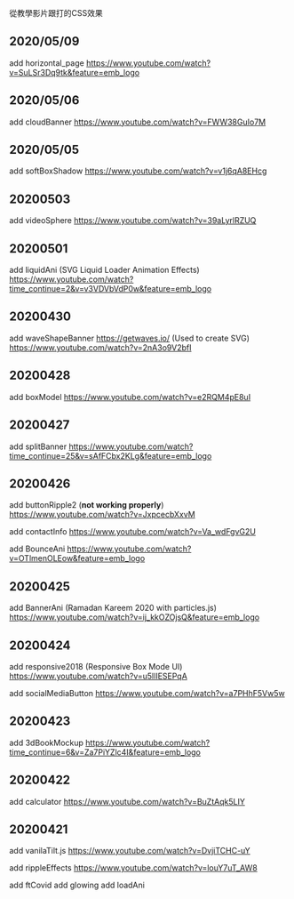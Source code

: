 從教學影片跟打的CSS效果

## 2020/05/09

add horizontal_page
https://www.youtube.com/watch?v=SuLSr3Dq9tk&feature=emb_logo

## 2020/05/06

add cloudBanner
https://www.youtube.com/watch?v=FWW38GuIo7M

## 2020/05/05

add softBoxShadow
https://www.youtube.com/watch?v=v1j6qA8EHcg

## 20200503

add videoSphere
https://www.youtube.com/watch?v=39aLyrlRZUQ

## 20200501

add liquidAni (SVG Liquid Loader Animation Effects)
https://www.youtube.com/watch?time_continue=2&v=v3VDVbVdP0w&feature=emb_logo

## 20200430

add waveShapeBanner
https://getwaves.io/ (Used to create SVG)
https://www.youtube.com/watch?v=2nA3o9V2bfI

## 20200428

add boxModel
https://www.youtube.com/watch?v=e2RQM4pE8uI

## 20200427

add splitBanner
https://www.youtube.com/watch?time_continue=25&v=sAfFCbx2KLg&feature=emb_logo

## 20200426

add buttonRipple2 (**not working properly**)
https://www.youtube.com/watch?v=JxpcecbXxvM

add contactInfo
https://www.youtube.com/watch?v=Va_wdFgvG2U

add BounceAni
https://www.youtube.com/watch?v=OTlmenOLEow&feature=emb_logo    

## 20200425

add BannerAni (Ramadan Kareem 2020 with particles.js)
https://www.youtube.com/watch?v=ij_kkOZOjsQ&feature=emb_logo

## 20200424

add responsive2018 (Responsive Box Mode UI)
https://www.youtube.com/watch?v=u5llIESEPqA

add socialMediaButton
https://www.youtube.com/watch?v=a7PHhF5Vw5w

## 20200423

add 3dBookMockup
https://www.youtube.com/watch?time_continue=6&v=Za7PiYZlc4I&feature=emb_logo

## 20200422

add calculator
https://www.youtube.com/watch?v=BuZtAqk5LIY

## 20200421

add vanilaTilt.js
https://www.youtube.com/watch?v=DvjiTCHC-uY

add rippleEffects
https://www.youtube.com/watch?v=louY7uT_AW8

add ftCovid
add glowing
add loadAni